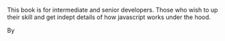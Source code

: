 This book is for intermediate and senior developers. Those who wish to up their skill and get indept details of how javascript works under the hood.

By 